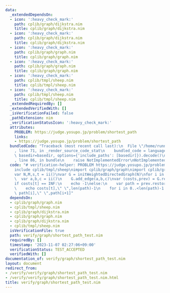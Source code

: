 ```yaml
---
data:
  _extendedDependsOn:
  - icon: ':heavy_check_mark:'
    path: cplib/graph/dijkstra.nim
    title: cplib/graph/dijkstra.nim
  - icon: ':heavy_check_mark:'
    path: cplib/graph/dijkstra.nim
    title: cplib/graph/dijkstra.nim
  - icon: ':heavy_check_mark:'
    path: cplib/graph/graph.nim
    title: cplib/graph/graph.nim
  - icon: ':heavy_check_mark:'
    path: cplib/graph/graph.nim
    title: cplib/graph/graph.nim
  - icon: ':heavy_check_mark:'
    path: cplib/tmpl/sheep.nim
    title: cplib/tmpl/sheep.nim
  - icon: ':heavy_check_mark:'
    path: cplib/tmpl/sheep.nim
    title: cplib/tmpl/sheep.nim
  _extendedRequiredBy: []
  _extendedVerifiedWith: []
  _isVerificationFailed: false
  _pathExtension: nim
  _verificationStatusIcon: ':heavy_check_mark:'
  attributes:
    PROBLEM: https://judge.yosupo.jp/problem/shortest_path
    links:
    - https://judge.yosupo.jp/problem/shortest_path
  bundledCode: "Traceback (most recent call last):\n  File \"/home/runner/.local/lib/python3.10/site-packages/onlinejudge_verify/documentation/build.py\"\
    , line 71, in _render_source_code_stat\n    bundled_code = language.bundle(stat.path,\
    \ basedir=basedir, options={'include_paths': [basedir]}).decode()\n  File \"/home/runner/.local/lib/python3.10/site-packages/onlinejudge_verify/languages/nim.py\"\
    , line 86, in bundle\n    raise NotImplementedError\nNotImplementedError\n"
  code: "# verification-helper: PROBLEM https://judge.yosupo.jp/problem/shortest_path\n\
    include cplib/tmpl/sheep\nimport cplib/graph/graph\nimport cplib/graph/dijkstra\n\
    var N,M,s,t = ii()\nvar G = initWeightedDirectedGraph(N)\nfor i in 0..<M:\n  \
    \  var a,b,c = ii()\n    G.add_edge(a,b,c)\nvar (costs,prev) = G.restore_dijkstra(s)\n\
    if costs[t] == INF:\n    echo -1\nelse:\n    var path = prev.restore_shortestpath_from_prev(t)\n\
    \    echo costs[t],\" \",len(path)-1\n    for i in 0..<len(path)-1:\n        echo\
    \ path[i],\" \",path[i+1]"
  dependsOn:
  - cplib/graph/graph.nim
  - cplib/tmpl/sheep.nim
  - cplib/graph/dijkstra.nim
  - cplib/graph/graph.nim
  - cplib/graph/dijkstra.nim
  - cplib/tmpl/sheep.nim
  isVerificationFile: true
  path: verify/graph/shortest_path_test.nim
  requiredBy: []
  timestamp: '2023-11-07 02:27:06+09:00'
  verificationStatus: TEST_ACCEPTED
  verifiedWith: []
documentation_of: verify/graph/shortest_path_test.nim
layout: document
redirect_from:
- /verify/verify/graph/shortest_path_test.nim
- /verify/verify/graph/shortest_path_test.nim.html
title: verify/graph/shortest_path_test.nim
---
```

